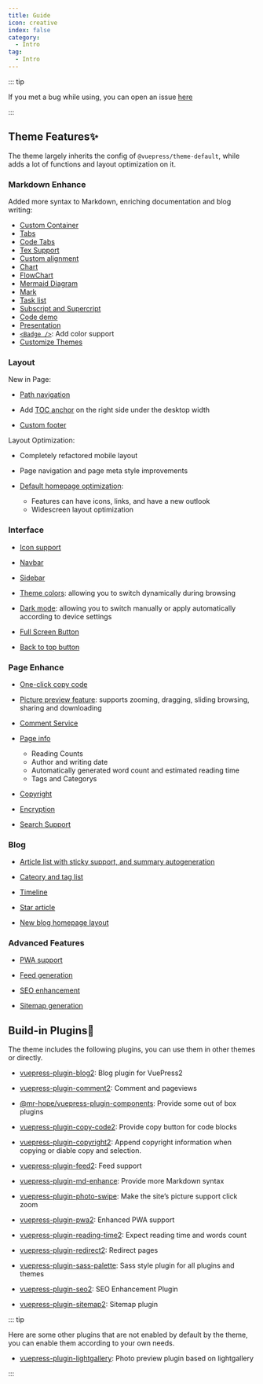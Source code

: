 ```yaml
---
title: Guide
icon: creative
index: false
category:
  - Intro
tag:
  - Intro
---
```


::: tip

If you met a bug while using, you can open an issue [here](https://github.com/vuepress-theme-hope/vuepress-theme-hope/issues)

:::

## Theme Features✨

The theme largely inherits the config of `@vuepress/theme-default`, while adds a lot of functions and layout optimization on it.

<!-- more -->

### Markdown Enhance

Added more syntax to Markdown, enriching documentation and blog writing:

- [Custom Container](markdown/container.md)
- [Tabs](markdown/tabs.md)
- [Code Tabs](markdown/code-tabs.md)
- [Tex Support](markdown/tex.md)
- [Custom alignment](markdown/align.md)
- [Chart](markdown/chart.md)
- [FlowChart](markdown/flowchart.md)
- [Mermaid Diagram](markdown/mermaid.md)
- [Mark](markdown/mark.md)
- [Task list](markdown/tasklist.md)
- [Subscript and Supercript](markdown/sup-sub.md)
- [Code demo](markdown/demo.md)
- [Presentation](markdown/presentation.md)
- [`<Badge />`](markdown/components.md#badge): Add color support
- [Customize Themes](interface/code-theme.md)

### Layout

New in Page:

- [Path navigation](layout/breadcrumb.md)

- Add [TOC anchor](layout/page.md#heading-list) on the right side under the desktop width

- [Custom footer](layout/footer.md)

Layout Optimization:

- Completely refactored mobile layout
- Page navigation and page meta style improvements
- [Default homepage optimization](layout/home.md):

  - Features can have icons, links, and have a new outlook
  - Widescreen layout optimization

### Interface

- [Icon support](interface/icon.md)

- [Navbar](layout/navbar.md)

- [Sidebar](layout/sidebar.md)

- [Theme colors](interface/theme-color.md): allowing you to switch dynamically during browsing

- [Dark mode](interface/darkmode.md): allowing you to switch manually or apply automatically according to device settings

- [Full Screen Button](interface/others.md#fullscreen-button)

- [Back to top button](interface/others.md#back-to-top-button)

### Page Enhance

- [One-click copy code](feature/copy-code.md)

- [Picture preview feature](feature/photo-swipe.md): supports zooming, dragging, sliding browsing, sharing and downloading

- [Comment Service](feature/comment.md)

- [Page info](feature/page-info.md)

  - Reading Counts
  - Author and writing date
  - Automatically generated word count and estimated reading time
  - Tags and Categorys

- [Copyright](feature/copyright.md)

- [Encryption](feature/encrypt.md)

- [Search Support](feature/search.md)

### Blog

- [Article list with sticky support, and summary autogeneration](blog/intro.md)

- [Cateory and tag list](blog/category-and-tags.md)

- [Timeline](blog/timeline.md)

- [Star article](blog/article.md)

- [New blog homepage layout](blog/home.md)

### Advanced Features

- [PWA support](advanced/pwa.md)

- [Feed generation](advanced/feed.md)

- [SEO enhancement](advanced/seo.md)

- [Sitemap generation](advanced/sitemap.md)

## Build-in Plugins🧩

The theme includes the following plugins, you can use them in other themes or directly.

- [vuepress-plugin-blog2][blog2]: Blog plugin for VuePress2

- [vuepress-plugin-comment2][comment2]: Comment and pageviews

- [@mr-hope/vuepress-plugin-components][components]: Provide some out of box plugins

- [vuepress-plugin-copy-code2][copy-code2]: Provide copy button for code blocks

- [vuepress-plugin-copyright2][copyright2]: Append copyright information when copying or diable copy and selection.

- [vuepress-plugin-feed2][feed2]: Feed support

- [vuepress-plugin-md-enhance][md-enhance]: Provide more Markdown syntax

- [vuepress-plugin-photo-swipe][photo-swipe]: Make the site’s picture support click zoom

- [vuepress-plugin-pwa2][pwa2]: Enhanced PWA support

- [vuepress-plugin-reading-time2][reading-time2]: Expect reading time and words count

- [vuepress-plugin-redirect2][redirect2]: Redirect pages

- [vuepress-plugin-sass-palette][sass-palette]: Sass style plugin for all plugins and themes

- [vuepress-plugin-seo2][seo2]: SEO Enhancement Plugin

- [vuepress-plugin-sitemap2][sitemap2]: Sitemap plugin

::: tip

Here are some other plugins that are not enabled by default by the theme, you can enable them according to your own needs.

- [vuepress-plugin-lightgallery][lightgallery]: Photo preview plugin based on lightgallery

:::

[blog2]: https://vuepress-theme-hope.github.io/v2/blog/
[comment2]: https://vuepress-theme-hope.github.io/v2/comment/
[components]: https://vuepress-theme-hope.github.io/v2/components/
[copy-code2]: https://vuepress-theme-hope.github.io/v2/copy-code/
[copyright2]: https://vuepress-theme-hope.github.io/v2/copyright/
[feed2]: https://vuepress-theme-hope.github.io/v2/feed/
[lightgallery]: https://vuepress-theme-hope.github.io/v2/lightgallery/
[md-enhance]: https://vuepress-theme-hope.github.io/v2/md-enhance/
[photo-swipe]: https://vuepress-theme-hope.github.io/v2/photo-swipe/
[pwa2]: https://vuepress-theme-hope.github.io/v2/pwa/
[reading-time2]: https://vuepress-theme-hope.github.io/v2/reading-time/
[redirect2]: https://vuepress-theme-hope.github.io/v2/redirect/
[sass-palette]: https://vuepress-theme-hope.github.io/v2/sass-palette/
[seo2]: https://vuepress-theme-hope.github.io/v2/seo/
[sitemap2]: https://vuepress-theme-hope.github.io/v2/sitemap/
